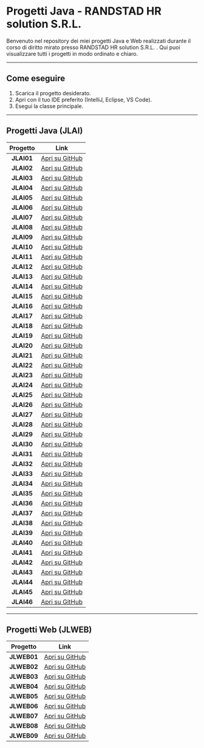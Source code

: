 # Progetti Java - RANDSTAD HR solution S.R.L.

Benvenuto nel repository dei miei progetti Java e Web realizzati durante il corso di diritto mirato presso RANDSTAD HR solution S.R.L. . Qui puoi visualizzare tutti i progetti in modo ordinato e chiaro.

---

## Come eseguire

1. Scarica il progetto desiderato.
2. Apri con il tuo IDE preferito (IntelliJ, Eclipse, VS Code).
3. Esegui la classe principale.

---

## Progetti Java (**JLAI**)

| Progetto | Link |
|:--------:|:----:|
| **JLAI01** | [Apri su GitHub](https://github.com/Jeffrey2211/JavaIA/tree/main/JLAI01) |
| **JLAI02** | [Apri su GitHub](https://github.com/Jeffrey2211/JavaIA/tree/main/JLAI02) |
| **JLAI03** | [Apri su GitHub](https://github.com/Jeffrey2211/JavaIA/tree/main/JLAI03) |
| **JLAI04** | [Apri su GitHub](https://github.com/Jeffrey2211/JavaIA/tree/main/JLAI04) |
| **JLAI05** | [Apri su GitHub](https://github.com/Jeffrey2211/JavaIA/tree/main/JLAI05) |
| **JLAI06** | [Apri su GitHub](https://github.com/Jeffrey2211/JavaIA/tree/main/JLAI06) |
| **JLAI07** | [Apri su GitHub](https://github.com/Jeffrey2211/JavaIA/tree/main/JLAI07) |
| **JLAI08** | [Apri su GitHub](https://github.com/Jeffrey2211/JavaIA/tree/main/JLAI08) |
| **JLAI09** | [Apri su GitHub](https://github.com/Jeffrey2211/JavaIA/tree/main/JLAI09) |
| **JLAI10** | [Apri su GitHub](https://github.com/Jeffrey2211/JavaIA/tree/main/JLAI10) |
| **JLAI11** | [Apri su GitHub](https://github.com/Jeffrey2211/JavaIA/tree/main/JLAI11) |
| **JLAI12** | [Apri su GitHub](https://github.com/Jeffrey2211/JavaIA/tree/main/JLAI12) |
| **JLAI13** | [Apri su GitHub](https://github.com/Jeffrey2211/JavaIA/tree/main/JLAI13) |
| **JLAI14** | [Apri su GitHub](https://github.com/Jeffrey2211/JavaIA/tree/main/JLAI14) |
| **JLAI15** | [Apri su GitHub](https://github.com/Jeffrey2211/JavaIA/tree/main/JLAI15) |
| **JLAI16** | [Apri su GitHub](https://github.com/Jeffrey2211/JavaIA/tree/main/JLAI16) |
| **JLAI17** | [Apri su GitHub](https://github.com/Jeffrey2211/JavaIA/tree/main/JLAI17) |
| **JLAI18** | [Apri su GitHub](https://github.com/Jeffrey2211/JavaIA/tree/main/JLAI18) |
| **JLAI19** | [Apri su GitHub](https://github.com/Jeffrey2211/JavaIA/tree/main/JLAI19) |
| **JLAI20** | [Apri su GitHub](https://github.com/Jeffrey2211/JavaIA/tree/main/JLAI20) |
| **JLAI21** | [Apri su GitHub](https://github.com/Jeffrey2211/JavaIA/tree/main/JLAI21) |
| **JLAI22** | [Apri su GitHub](https://github.com/Jeffrey2211/JavaIA/tree/main/JLAI22) |
| **JLAI23** | [Apri su GitHub](https://github.com/Jeffrey2211/JavaIA/tree/main/JLAI23) |
| **JLAI24** | [Apri su GitHub](https://github.com/Jeffrey2211/JavaIA/tree/main/JLAI24) |
| **JLAI25** | [Apri su GitHub](https://github.com/Jeffrey2211/JavaIA/tree/main/JLAI25) |
| **JLAI26** | [Apri su GitHub](https://github.com/Jeffrey2211/JavaIA/tree/main/JLAI26) |
| **JLAI27** | [Apri su GitHub](https://github.com/Jeffrey2211/JavaIA/tree/main/JLAI27) |
| **JLAI28** | [Apri su GitHub](https://github.com/Jeffrey2211/JavaIA/tree/main/JLAI28) |
| **JLAI29** | [Apri su GitHub](https://github.com/Jeffrey2211/JavaIA/tree/main/JLAI29) |
| **JLAI30** | [Apri su GitHub](https://github.com/Jeffrey2211/JavaIA/tree/main/JLAI30) |
| **JLAI31** | [Apri su GitHub](https://github.com/Jeffrey2211/JavaIA/tree/main/JLAI31) |
| **JLAI32** | [Apri su GitHub](https://github.com/Jeffrey2211/JavaIA/tree/main/JLAI32) |
| **JLAI33** | [Apri su GitHub](https://github.com/Jeffrey2211/JavaIA/tree/main/JLAI33) |
| **JLAI34** | [Apri su GitHub](https://github.com/Jeffrey2211/JavaIA/tree/main/JLAI34) |
| **JLAI35** | [Apri su GitHub](https://github.com/Jeffrey2211/JavaIA/tree/main/JLAI35) |
| **JLAI36** | [Apri su GitHub](https://github.com/Jeffrey2211/JavaIA/tree/main/JLAI36) |
| **JLAI37** | [Apri su GitHub](https://github.com/Jeffrey2211/JavaIA/tree/main/JLAI37) |
| **JLAI38** | [Apri su GitHub](https://github.com/Jeffrey2211/JavaIA/tree/main/JLAI38) |
| **JLAI39** | [Apri su GitHub](https://github.com/Jeffrey2211/JavaIA/tree/main/JLAI39) |
| **JLAI40** | [Apri su GitHub](https://github.com/Jeffrey2211/JavaIA/tree/main/JLAI40) |
| **JLAI41** | [Apri su GitHub](https://github.com/Jeffrey2211/JavaIA/tree/main/JLAI41) |
| **JLAI42** | [Apri su GitHub](https://github.com/Jeffrey2211/JavaIA/tree/main/JLAI42) |
| **JLAI43** | [Apri su GitHub](https://github.com/Jeffrey2211/JavaIA/tree/main/JLAI43) |
| **JLAI44** | [Apri su GitHub](https://github.com/Jeffrey2211/JavaIA/tree/main/JLAI44) |
| **JLAI45** | [Apri su GitHub](https://github.com/Jeffrey2211/JavaIA/tree/main/JLAI45) |
| **JLAI46** | [Apri su GitHub](https://github.com/Jeffrey2211/JavaIA/tree/main/JLAI46) |

---

## Progetti Web (**JLWEB**)

| Progetto | Link |
|:--------:|:----:|
| **JLWEB01** | [Apri su GitHub](https://github.com/Jeffrey2211/JavaIA/tree/main/JLWEB01) |
| **JLWEB02** | [Apri su GitHub](https://github.com/Jeffrey2211/JavaIA/tree/main/JLWEB02) |
| **JLWEB03** | [Apri su GitHub](https://github.com/Jeffrey2211/JavaIA/tree/main/JLWEB03) |
| **JLWEB04** | [Apri su GitHub](https://github.com/Jeffrey2211/JavaIA/tree/main/JLWEB04) |
| **JLWEB05** | [Apri su GitHub](https://github.com/Jeffrey2211/JavaIA/tree/main/JLWEB05) |
| **JLWEB06** | [Apri su GitHub](https://github.com/Jeffrey2211/JavaIA/tree/main/JLWEB06) |
| **JLWEB07** | [Apri su GitHub](https://github.com/Jeffrey2211/JavaIA/tree/main/JLWEB07) |
| **JLWEB08** | [Apri su GitHub](https://github.com/Jeffrey2211/JavaIA/tree/main/JLWEB08) |
| **JLWEB09** | [Apri su GitHub](https://github.com/Jeffrey2211/JavaIA/tree/main/JLWEB09) |
